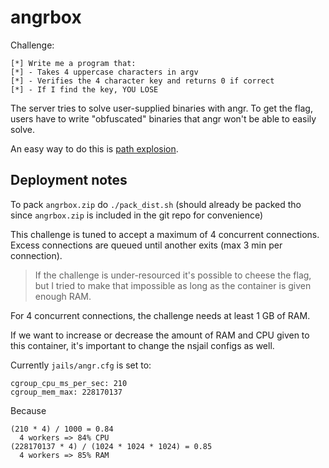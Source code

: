 # angrbox

Challenge:
```
[*] Write me a program that:
[*] - Takes 4 uppercase characters in argv
[*] - Verifies the 4 character key and returns 0 if correct
[*] - If I find the key, YOU LOSE
```

The server tries to solve user-supplied binaries with angr. To get the flag,
users have to write "obfuscated" binaries that angr won't be able to easily
solve.

An easy way to do this is [path explosion](https://youtu.be/VJoNraxFliM).

## Deployment notes

To pack `angrbox.zip` do `./pack_dist.sh` (should already be packed tho since
`angrbox.zip` is included in the git repo for convenience)

This challenge is tuned to accept a maximum of 4 concurrent connections. Excess
connections are queued until another exits (max 3 min per connection).

> If the challenge is under-resourced it's possible to cheese the flag, but I
> tried to make that impossible as long as the container is given enough RAM.

For 4 concurrent connections, the challenge needs at least 1 GB of RAM.

If we want to increase or decrease the amount of RAM and CPU given to this
container, it's important to change the nsjail configs as well.

Currently `jails/angr.cfg` is set to:
```
cgroup_cpu_ms_per_sec: 210
cgroup_mem_max: 228170137
```

Because
```
(210 * 4) / 1000 = 0.84
  4 workers => 84% CPU
(228170137 * 4) / (1024 * 1024 * 1024) = 0.85
  4 workers => 85% RAM
```
